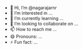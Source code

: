 - 👋 Hi, I’m @nagarajarnr
- 👀 I’m interested in ...
- 🌱 I’m currently learning ...
- 💞️ I’m looking to collaborate on ...
- 📫 How to reach me ...
- 😄 Pronouns: ...
- ⚡ Fun fact: ...

<!---
nagarajarnr/nagarajarnr is a ✨ special ✨ repository because its `README.md` (this file) appears on your GitHub profile.
You can click the Preview link to take a look at your changes.
--->
